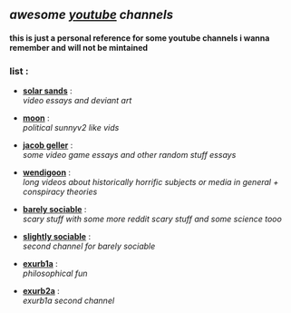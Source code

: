 [yt]: https://www.youtube.com

<!---

* [**channel**](link) :  
    _desc_
--->

## _awesome [youtube][yt] channels_

#### **this is just a personal reference for some youtube channels i wanna remember and will not be mintained**

### list :

* [**solar sands**](https://www.youtube.com/@SolarSands) :  
    _video essays and deviant art_

* [**moon**](https://www.youtube.com/@Moon-Real) :  
    _political sunnyv2 like vids_

* [**jacob geller**](https://www.youtube.com/@JacobGeller) :  
    _some video game essays and other random stuff essays_

* [**wendigoon**](https://www.youtube.com/@Wendigoon) :  
    _long videos about historically horrific subjects or media in general + conspiracy theories_

* [**barely sociable**](https://www.youtube.com/@BarelySociable) :  
    _scary stuff with some more reddit scary stuff and some science tooo_

* [**slightly sociable**](https://www.youtube.com/@SlightlySociable) :  
    _second channel for barely sociable_

* [**exurb1a**](https://www.youtube.com/@Exurb1a) :  
    _philosophical fun_

* [**exurb2a**](https://www.youtube.com/@exurb2a114) :  
    _exurb1a second channel_

